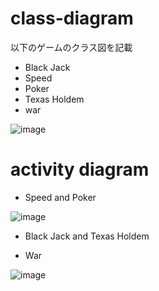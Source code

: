 # class-diagram

以下のゲームのクラス図を記載
- Black Jack
- Speed
- Poker
- Texas Holdem
- war

![image](https://user-images.githubusercontent.com/83019007/226152838-7ff8dc99-c70a-48c1-884e-31d879ff1c29.png)


# activity diagram

- Speed and Poker

![image](https://user-images.githubusercontent.com/83019007/226153575-7b46e18c-0927-4340-ba62-01c9819c88dc.png)

- Black Jack and Texas Holdem


- War

![image](https://user-images.githubusercontent.com/83019007/226154391-c38cc62e-1ae9-4d98-a4d4-835e6b49e0fa.png)
